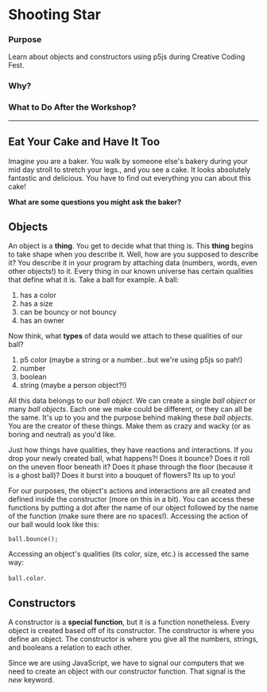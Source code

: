 # Shooting Star
### Purpose
Learn about objects and constructors using p5js during Creative Coding Fest.

### Why?

### What to Do After the Workshop?

---

## Eat Your Cake and Have It Too
Imagine you are a baker. You walk by someone else's bakery during your mid day stroll to stretch your legs., and you see a cake. It looks absolutely fantastic and delicious. You have to find out everything you can about this cake!

**What are some questions you might ask the baker?**

## Objects
An object is a **thing**. You get to decide what that thing is. This **thing** begins to take shape when you describe it. Well, how are you supposed to describe it? You describe it in your program by attaching data (numbers, words, even other objects!) to it. Every thing in our known universe has certain qualities that define what it is. Take a ball for example. A ball:

1) has a color
2) has a size
3) can be bouncy or not bouncy
4) has an owner

Now think, what **types** of data would we attach to these qualities of our ball?

1) p5 color (maybe a string or a number...but we're using p5js so pah!)
2) number
3) boolean
4) string (maybe a person object?!)

All this data belongs to our *ball object*. We can create a single *ball object* or many *ball objects*. Each one we make could be different, or they can all be the same. It's up to you and the purpose behind making these *ball objects*. You are the creator of these things. Make them as crazy and wacky (or as boring and neutral) as you'd like. 

Just how things have qualities, they have reactions and interactions. If you drop your newly created ball, what happens?! Does it bounce? Does it roll on the uneven floor beneath it? Does it phase through the floor (because it is a ghost ball)? Does it burst into a bouquet of flowers? Its up to you!

For our purposes, the object's actions and interactions are all created and defined inside the constructor (more on this in a bit). You can access these functions by putting a dot after the name of our object followed by the name of the function (make sure there are no spaces!). Accessing the action of our ball would look like this:

`ball.bounce();`

Accessing an object's qualities (its color, size, etc.) is accessed the same way:

`ball.color`.

## Constructors
A constructor is a **special function**, but it is a function nonetheless. Every object is created based off of its constructor. The constructor is where you define an object. The constructor is where you give all the numbers, strings, and booleans a relation to each other. 

Since we are using JavaScript, we have to signal our computers that we need to create an object with our constructor function. That signal is the *new* keyword. 

